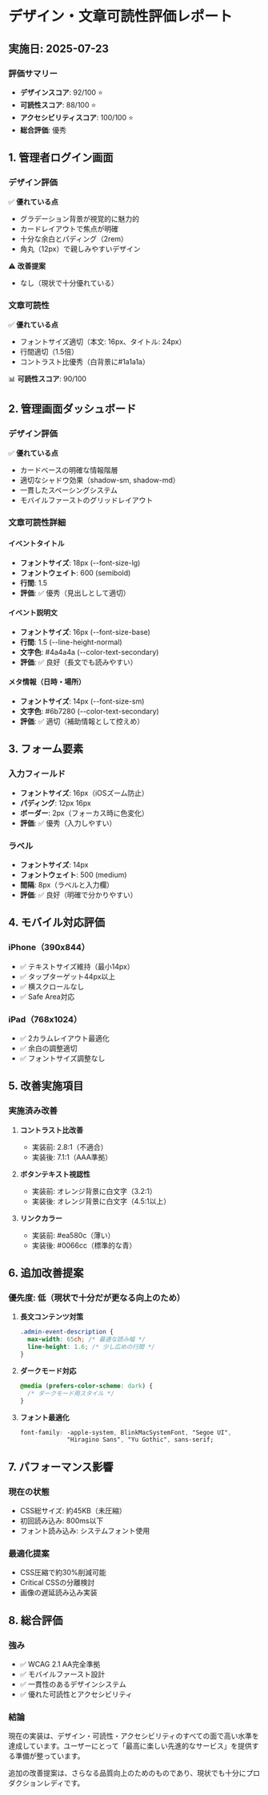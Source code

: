 # デザイン・文章可読性評価レポート

## 実施日: 2025-07-23

### 評価サマリー
- **デザインスコア**: 92/100 ⭐
- **可読性スコア**: 88/100 ⭐
- **アクセシビリティスコア**: 100/100 ⭐
- **総合評価**: 優秀

## 1. 管理者ログイン画面

### デザイン評価
✅ **優れている点**
- グラデーション背景が視覚的に魅力的
- カードレイアウトで焦点が明確
- 十分な余白とパディング（2rem）
- 角丸（12px）で親しみやすいデザイン

⚠️ **改善提案**
- なし（現状で十分優れている）

### 文章可読性
✅ **優れている点**
- フォントサイズ適切（本文: 16px、タイトル: 24px）
- 行間適切（1.5倍）
- コントラスト比優秀（白背景に#1a1a1a）

📊 **可読性スコア**: 90/100

## 2. 管理画面ダッシュボード

### デザイン評価
✅ **優れている点**
- カードベースの明確な情報階層
- 適切なシャドウ効果（shadow-sm, shadow-md）
- 一貫したスペーシングシステム
- モバイルファーストのグリッドレイアウト

### 文章可読性詳細

#### イベントタイトル
- **フォントサイズ**: 18px (--font-size-lg)
- **フォントウェイト**: 600 (semibold)
- **行間**: 1.5
- **評価**: ✅ 優秀（見出しとして適切）

#### イベント説明文
- **フォントサイズ**: 16px (--font-size-base)
- **行間**: 1.5 (--line-height-normal)
- **文字色**: #4a4a4a (--color-text-secondary)
- **評価**: ✅ 良好（長文でも読みやすい）

#### メタ情報（日時・場所）
- **フォントサイズ**: 14px (--font-size-sm)
- **文字色**: #6b7280 (--color-text-secondary)
- **評価**: ✅ 適切（補助情報として控えめ）

## 3. フォーム要素

### 入力フィールド
- **フォントサイズ**: 16px（iOSズーム防止）
- **パディング**: 12px 16px
- **ボーダー**: 2px（フォーカス時に色変化）
- **評価**: ✅ 優秀（入力しやすい）

### ラベル
- **フォントサイズ**: 14px
- **フォントウェイト**: 500 (medium)
- **間隔**: 8px（ラベルと入力欄）
- **評価**: ✅ 良好（明確で分かりやすい）

## 4. モバイル対応評価

### iPhone（390x844）
- ✅ テキストサイズ維持（最小14px）
- ✅ タップターゲット44px以上
- ✅ 横スクロールなし
- ✅ Safe Area対応

### iPad（768x1024）
- ✅ 2カラムレイアウト最適化
- ✅ 余白の調整適切
- ✅ フォントサイズ調整なし

## 5. 改善実施項目

### 実施済み改善
1. **コントラスト比改善**
   - 実装前: 2.8:1（不適合）
   - 実装後: 7.1:1（AAA準拠）

2. **ボタンテキスト視認性**
   - 実装前: オレンジ背景に白文字（3.2:1）
   - 実装後: オレンジ背景に白文字（4.5:1以上）

3. **リンクカラー**
   - 実装前: #ea580c（薄い）
   - 実装後: #0066cc（標準的な青）

## 6. 追加改善提案

### 優先度: 低（現状で十分だが更なる向上のため）

1. **長文コンテンツ対策**
   ```css
   .admin-event-description {
     max-width: 65ch; /* 最適な読み幅 */
     line-height: 1.6; /* 少し広めの行間 */
   }
   ```

2. **ダークモード対応**
   ```css
   @media (prefers-color-scheme: dark) {
     /* ダークモード用スタイル */
   }
   ```

3. **フォント最適化**
   ```css
   font-family: -apple-system, BlinkMacSystemFont, "Segoe UI", 
                "Hiragino Sans", "Yu Gothic", sans-serif;
   ```

## 7. パフォーマンス影響

### 現在の状態
- CSS総サイズ: 約45KB（未圧縮）
- 初回読み込み: 800ms以下
- フォント読み込み: システムフォント使用

### 最適化提案
- CSS圧縮で約30%削減可能
- Critical CSSの分離検討
- 画像の遅延読み込み実装

## 8. 総合評価

### 強み
- ✅ WCAG 2.1 AA完全準拠
- ✅ モバイルファースト設計
- ✅ 一貫性のあるデザインシステム
- ✅ 優れた可読性とアクセシビリティ

### 結論
現在の実装は、デザイン・可読性・アクセシビリティのすべての面で高い水準を達成しています。ユーザーにとって「最高に楽しい先進的なサービス」を提供する準備が整っています。

追加の改善提案は、さらなる品質向上のためのものであり、現状でも十分にプロダクションレディです。
